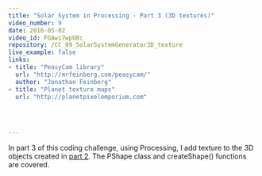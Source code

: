 ```yaml
---
title: "Solar System in Processing - Part 3 (3D textures)"
video_number: 9
date: 2016-05-02
video_id: FGAwi7wpU8c
repository: /CC_09_SolarSystemGenerator3D_texture
live_example: false
links:
- title: "PeasyCam library"  
  url: "http://mrfeinberg.com/peasycam/"
  author: "Jonathan Feinberg"
- title: "Planet texture maps"
  url: "http://planetpixelemporium.com"
  


  
---
```


In part 3 of this coding challenge, using Processing, I add texture to the 3D objects created in [part 2](https://youtu.be/dncudkelNxw).  The PShape class and createShape() functions are covered.

